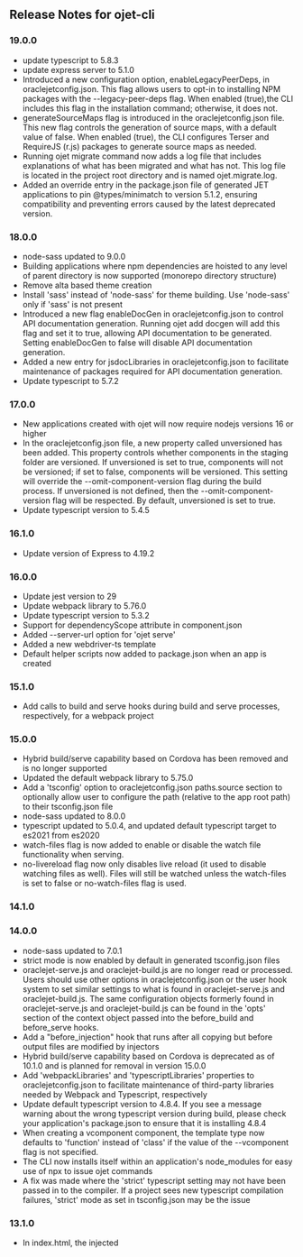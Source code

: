 ﻿## Release Notes for ojet-cli ##

### 19.0.0

* update typescript to 5.8.3
* update express server to 5.1.0
* Introduced a new configuration option, enableLegacyPeerDeps, in oraclejetconfig.json. This flag allows users to opt-in to installing NPM packages with the --legacy-peer-deps flag. When enabled (true),the CLI includes this flag in the installation
command; otherwise, it does not.
* generateSourceMaps flag is introduced in the oraclejetconfig.json file. This new flag controls the generation of source maps, with a default value of false. When enabled (true), the CLI configures Terser and RequireJS (r.js) packages to generate source maps as needed.
* Running ojet migrate command now adds a log file that includes explanations of what has been migrated and what has not. This log file is located in the project root directory and is named ojet.migrate.log.
* Added an override entry in the package.json file of generated JET applications to pin @types/minimatch to version 5.1.2, ensuring compatibility and preventing errors caused by the latest deprecated version.

### 18.0.0

* node-sass updated to 9.0.0
* Building applications where npm dependencies are hoisted to any level of parent directory is now supported (monorepo directory structure)
* Remove alta based theme creation
* Install 'sass' instead of 'node-sass' for theme building.  Use 'node-sass' only if 'sass' is not present
* Introduced a new flag enableDocGen in oraclejetconfig.json to control API documentation generation. Running ojet add docgen will add this flag and set it to true, allowing API documentation to be generated. Setting enableDocGen to false will disable API documentation generation.
* Added a new entry for jsdocLibraries in oraclejetconfig.json to facilitate maintenance of packages required for API documentation generation.
* Update typescript to 5.7.2

### 17.0.0

* New applications created with ojet will now require nodejs versions 16 or higher
* In the oraclejetconfig.json file, a new property called unversioned has been added. This property controls whether components in the staging folder are versioned. If unversioned is set to true, components will not be versioned; if set to false, components will be versioned. This setting will override the --omit-component-version flag during the build process. If unversioned is not defined, then the --omit-component-version flag will be respected. By default, unversioned is set to true.
* Update typescript version to 5.4.5

### 16.1.0

* Update version of Express to 4.19.2

### 16.0.0

* Update jest version to 29
* Update webpack library to 5.76.0
* Update typescript version to 5.3.2
* Support for dependencyScope attribute in component.json
* Added --server-url option for 'ojet serve'
* Added a new webdriver-ts template
* Default helper scripts now added to package.json when an app is created

### 15.1.0

* Add calls to build and serve hooks during build and serve processes, respectively, for a webpack project

### 15.0.0

* Hybrid build/serve capability based on Cordova has been removed and is no longer supported
* Updated the default webpack library to 5.75.0
* Add a 'tsconfig' option to oraclejetconfig.json paths.source section to optionally allow user to configure the path (relative to the app root path) to their tsconfig.json file
* node-sass updated to 8.0.0
* typescript updated to 5.0.4, and updated default typescript target to es2021 from es2020
* watch-files flag is now added to enable or disable the watch file functionality when serving.
* no-livereload flag now only disables live reload (it used to disable watching files as well). Files
will still be watched unless the watch-files is set to false or no-watch-files flag is used.

### 14.1.0

### 14.0.0

* node-sass updated to 7.0.1
* strict mode is now enabled by default in generated tsconfig.json files
* oraclejet-serve.js and oraclejet-build.js are no longer read or processed.  Users should use other options in oraclejetconfig.json or the user hook system to set similar settings to what is found in oraclejet-serve.js and oraclejet-build.js.  The same configuration objects formerly found in oraclejet-serve.js and oraclejet-build.js can be found in the 'opts' section of the context object passed into the before_build and before_serve hooks.
* Add a "before_injection" hook that runs after all copying but before output files are modified by injectors
* Hybrid build/serve capability based on Cordova is deprecated as of 10.1.0 and is planned for removal in version 15.0.0
* Add 'webpackLibraries' and 'typescriptLibraries' properties to oraclejetconfig.json to facilitate maintenance of third-party libraries needed by Webpack and Typescript, respectively
* Update default typescript version to 4.8.4.  If you see a message warning about the wrong typescript version during build, please check your application's package.json to ensure that it is installing 4.8.4
* When creating a vcomponent component, the template type now defaults to 'function' instead of 'class' if the value of the --vcomponent flag is not specified.
* The CLI now installs itself within an application's node_modules for easy use of npx to issue ojet commands
* A fix was made where the 'strict' typescript setting may not have been passed in to the compiler.  If a project sees new typescript compilation failures, 'strict' mode as set in tsconfig.json may be the issue

### 13.1.0

* In index.html, the injected <script> type will be changed to 'module' for CDN bundle config loading if 'cdn' and 'bundles-config-esm.js' is selected in path_mapping.json, to support the new self-locating JET CDN bundle configuration file
* Hybrid build/serve capability based on Cordova is deprecated as of 10.1.0 and is planned for removal in version 15.0.0

### 13.0.0

* Metadata to support API documentation is now emitted for vcomponents during build
* New webpack applicatons support non-vdom JavaScript and Typescript source code
* Updated default typescript version to 4.6.4
* Add synonym for --vcomponent to allow 'functional' in addition to 'function'
* Enhancements to ease monorepo development

### 12.1.0

* Bug fixes

### 12.0.0

* Add optional 'stripList' property to oraclejetconfig.json to allow providing the list of files/directories to delete instead of using .gitignore
* Add optional '--ci' flag to restore to use npm ci instead of the default npm install
* The third party library 'svgo' by oraclejet-tooling was updated.  If you run into problems during an 'ojet build' surrounding 'svgo', ensure that you have version svgo 2.7.0+ installed in your application's node_modules.  If in the rare case you have an svgMin section in your oraclejetconfig.json, its plugin section may need to be updated per the svgo 2.7.0 documentation
* Custom hooks have been added to run before/after package creation
* Webpack support has been expanded to both debug and release builds
* Added --installer option/installer property for oraclejetconfig.json
* Updated default typescript version to 4.5.4
* Remove obsolete "generatorVersion" from oraclejetconfig.json

### 11.1.0

* ojs/ojcss is supported as a name for the ojcss plugin

### 11.0.0

* Support for es5 code for IE11 has been removed.  There will no longer be a "main_es5.js" or "batch_es5.js" generated in builds.  Therefore, release builds will now directly load the bundle.js after bundling and minifying all code from main.js and the application into it. Previous versions attempted to modify portions of the main.js to refer to the bundled and minified bundle.js for release builds.
* Support has been added for script tag injector tokens in `src/index.html` that will automatically be replaced with the required scripts tags (instead of having to manually specify them). During debug builds, the tokens will be replaced with script tags that will load `require.js` and `main.js`. During release builds, the tokens will be replaced with script tags that load `require.js` and `bundle.js`. Because it is no longer used during release builds, `main.js` will be deleted at the end of the build. This means that if your application does not use the script tag injector tokens, it will have to include a script tag in `src/index.html` that loads `bundle.js` instead of `main.js`. The required tokens can be seen below:
```
<!-- This injects script tags for the main javascript files -->
<!-- injector:scripts -->
<!-- endinjector -->
```
* node-sass updated to 5.0.0
* ojet-cli now requires node 12.21 or later
* A --use-global-tooling flag has been added to 'ojet create'.  This can be used to share a global CLI module among applications to save space and create time.  If this flag is not specified, ojet create will install oraclejet-tooling locally to the created application as in previous versions
* A --basetheme option has been added to ojet create theme to allow the base theme to be redwood or stable.  It is required when creating a theme.
* Failed downloads for Exchange components will now automatically retry
* An add webpack option has been added to facilitate webpack-based release bundling (as an alternative to requirejs bundling)
* 'ojet publish pack' is now atomic. In case of validation issues with any of the components, the publishing request is rejected as a whole, and no artifacts are uploaded to Exchange

### 10.1.0

* Hybrid build/serve capability based on Cordova is deprecated and is planned for removal in version 12.0.0

### 10.0.0

* The before_serve hook now supports custom middleware
configObj['middleware'] = [...];
configObj['preMiddleware'] = [...];
configObj['postMiddleware'] = [...];
If 'middleware' is specified, then that is used exclusively and replaces the default middleware.  If 'preMiddleware' and/or 'postMiddleware' are specified, then those are pre- or post-pended to the default middleware.
* Support for add-on css files
* cssvars is now the default for theming
* Support for creating progressive web apps
* Applications scaffolded from none-NPM templates (`--template=<localDir>`, `--template=<localZip>` & `--template=<remoteZip>`) will:
  * No longer have their oraclejetconfig.json and package.json replaced by ojet's default if they contain one. If the template contains a package.json but it doesn't have the @oraclejet/oraclejet and @oraclejet/oraclejet-tooling dependencies set, ojet will inject the latest versions of them
  * No longer have their tsconfig.json renamed to tsconfig_old.json. ojet no will longer run `ojet add typescript` if it detects the presence of a tsconfig.json in the template during the scaffolding process

### 9.2.0

* The JET pack packaging process during `ojet package pack <jet-pack>` and `ojet publish pack <jet-pack>` has changed. Previously, a JET pack would be packaged with the type definitions and minified files of its member components in the `types` and `min` folders respectively i.e `<jet-pack>/min/<member-component>` and `<jet-pack>/types/<member-component>`. Now, a JET pack is only packaged with its own resources (e.g its `component.json`). The type definitions and minified files of its member components are packaged with the associated component i.e `<member-component>/types` and `<member-component>/min`. No changes are required unless your application relied on the packaged JET pack to contain the `types` and `min` folders of its member components. ojet-cli will automatically rearrange these folders to the previous layout when a JET pack is downloaded from the exchange via `ojet add pack <jet-pack>` to main compatibility with local JET packs.

### 9.1.0

* svg-sprite will no longer be installed by default.  If you have altered JET alta theme .svg files, builds will fail without svg-sprite installed and recommend manual installation of svg-sprite
* ojet build will now return a non-zero error code if optimization fails

### 9.0.0

* The redwood theme is now the default
* There are several breaking changes for all existing ojet applications written in typescript. Please run `ojet add typescript` before building or serving your project after migrating.
* Using `tsc` with the special ojet flag that suppresses the typescript compilation tasks is no longer supported. As a result, `tsc && ojet build --<special-ts-suppress-flag>` and `tsc -w && ojet serve --<special-ts-suppress-flag>` will no longer work reliably. This is because ojet now performs special processing of certain typescript files that cannot be replicated using `tsc`.
* ojet serve now uses express instead of connect.  It is API compatible but provides more options for custom middleware
* Hook scripts must now resolve() the context object they are passed back to the caller to complete the promise.  The default hook scripts do this.  You may see a warning when creating, building, or serving that your hook script context object is null or empty.  This is because hook scripts can now modify or pass back values by modifying the context object.  In addition, make sure hook scripts do *not* remove any properties from the context object, as this could potentially affect the CLI's use of what is now the same object.  Any property modifications should be done for intentional, explicit customization of control of the CLI, such as the require* properties in the before_optimize hooks.
* The ojet serve process now looks for several optional custom values coming back from the before_serve hook: 'express', where a user can create a custom express object and add their own middleware (note that the CLI adds its own to enable static serving and live reload); 'server', which is a complete replacement for the default HTTP NodeJS server + express object created by ojet serve (it could be HTTPS in your before_serve.js hook, for example); 'options', which will be passed as the first argument in the createServer() call if provided; 'urlPrefix', which is used to changed the default prefix to launch the server from 'http' to 'https', for example; and 'http', which allows for the before_serve hook to pass back a NodeJS HTTP or HTTPS object that ojet serve will use to instantiate its server if provided.  'liveReloadServer', used to specify the live reload server used for watches during the ojet serve.  The default is tiny-lr.
* The properties that are now copied up to the top level of the hook context objects (theme, userOptions, requireJs, requireJsEs5, isRequireJsEs5, componentRequireJs, and typescript) will no longer be copied up to the top level of the context object in version 11.  Those properties can also be found in the 'opts' object property of the context object, and as of version 11, that will be the only place they are found and checked.
* css references now point to the CDN if that is enabled in path_mapping.json

### 8.2.0
* The ojet-cli requires nodejs version 10 and higher

### 8.1.0
* package-lock.json will no longer be removed by 'ojet strip'
* Added after_app_typescript, before_app_typescript, after_component_typescript, before_component_typescript custom hooks
* Updated to default to node-sass 4.13.0

### 8.0.0
* The CLI will no longer generate source maps for theme SCSS as JET does not generate them
* Template path_mapping.json files have been updated to support JET's ES5 IE compatibility mode.  In addition, in a non-hybrid release mode build with the OJET CLI, the code/JET bundles are now called "bundle.js" and "bundle_es5.js", with a main.js swapped in to load the appropriate bundle based on whether the user's browser is IE or not.
* Removed unsupported QUnit test templating
* uglify-es replaced by terser
* before_optimize, before_component_optimize hooks added
* optimize flag added to ojet build command to control minification of files
* SASS version is now configurable
* typescript component creation now supported
* themes staging directory renamed to staged-themes at build time

### 7.2.0
* A before_optimize user hook is now available to allow user control of the release mode build bundling
* A 'web' option was added to the 'ojet add' command to add a web target to a hybrid app
* Typescript-based applications can now be created and built using the `--typescript` option in create or the `ojet add typescript` command for existing apps
* Node version 8+ is required

### 7.1.0

### 7.0.0
* Removed support for grunt and Yeoman

### 6.2.0

### 6.1.0

* Added an after_component_create user hook
* Enhanced ojet-cli to allow user-defined options for ojet serve and ojet build

### 6.1.0

* Added an after_component_build user hook
* Added an after_app_install user hook
* Enhanced ojet build so that it will also build all components
* Enhanced path mapping so that in release mode, the path to the minimized directory is used

### 6.0.0

* Deprecation of "ojet add sass" command.  JET is moving to the use of CSS variables for theming, and as a result, will remove the use of SASS in a future release.
* On Cordova v7 or v8: A change to the Android Cordova platform location of its config.xml file may result in an "platform.json not found" or "config.xml not found" error messages when you install the latest Cordova version. This will not prevent you from running ojet serve android, but messages returned by ojet serve may appear different from a previous version of Cordova.
* The current ojet-cli supports 'ojet add windows' but not with a version.  It will install the windows version that comes with the installed Cordova.

If you need a specific version, do the following:

1. cd hybrid
2. cordova platform add windows@latest

### 5.2.0
* Cordova 8 may cause very slow performance during build and serve.  You may wish to consider downgrading to Cordova 7 if this is an issue.

### 5.1.0
When using Cordova-Android 7.0.0+, users may encounter an error like:

ENOENT: no such file or directory, open ‘App\hybrid\platforms\android\res\xml\config.xml’

This is because Cordova changed the Android project file structure, and some third-party plugins/tools are not updated yet.
The error is harmless.  Users can also choose to downgrade to Cordova-Android 6.4.0 to completely avoid the issue. 

More information is in the Cordova-Android 7.0.0 release note: 

https://cordova.apache.org/announcements/2017/12/04/cordova-android-7.0.0.html

### 5.0.0
* The main-release-paths.json file has been replaced by the path-mapping.json file in templates used to scaffold applications
* As a continued effort toward abstraction of direct library calls in the JET CLI, the direct use of yeoman and grunt will be removed in the JET v7.0.0 release.  A new hooks API will be provided to allow for customization of tasks.

### 4.2.0
* No changes

### 4.1.0
* If JET images are altered, they will be repackaged into the JET sprite files

### 4.0.0
* Moved module into @oracle scope, changing the name to @oracle/ojet-cli
* Added 'ojet create component' to scaffold a composite component based on a template
* Due to a [known issue](https://github.com/phonegap/ios-deploy/issues/292) in the ios-deploy module, serving an app to an iOS device may fail to launch the app with error code 253. Try upgrading to ios-deploy@1.9.2, restarting your device and  reconnecting the USB cable.  Otherwise, launch the app manually.
* Due to a [known issue](https://github.com/phonegap/ios-deploy/issues/275) in the ios-deploy module, serving an app to an iOS device may fail to launch the app with error code 1.  Try signing the app with developer credentials rather than distribution credentials.  Otherwise, launch the app manually.
* Updated the help descriptions

### 3.2.0
* Changed 'ojet add theme' to 'ojet create theme' for consistency
* Added 'ojet clean' to clean build output from an app
* Added 'ojet strip' to strip all non source-code from an app
* Updated the help descriptions

### 3.1.0
* Changed the syntax to specify the command first, such as 'ojet list plugins' rather than 'ojet plugins list'
* Updated the help descriptions 

### 3.0.0
* Initial release